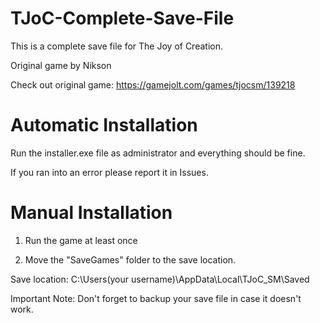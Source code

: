 # TJoC-Complete-Save-File

This is a complete save file for The Joy of Creation.

Original game by Nikson

Check out original game: https://gamejolt.com/games/tjocsm/139218

# Automatic Installation
Run the installer.exe file as administrator and everything should be fine.

If you ran into an error please report it in Issues.

# Manual Installation
1) Run the game at least once

2) Move the "SaveGames" folder to the save location.

Save location: C:\Users\(your username)\AppData\Local\TJoC_SM\Saved

Important Note: Don't forget to backup your save file in case it doesn't work.
